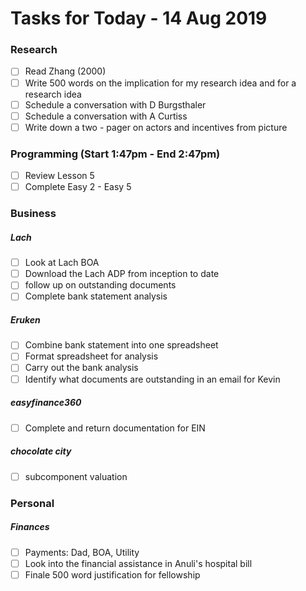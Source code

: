 # Tasks for Today - 14 Aug 2019

### Research

- [ ] Read Zhang (2000)
- [ ] Write 500 words on the implication for my research idea and for a research idea
- [ ] Schedule a conversation with D Burgsthaler
- [ ] Schedule a conversation with A Curtiss
- [ ] Write down a two - pager on actors and incentives from picture

### Programming (Start 1:47pm - End 2:47pm)

- [ ] Review Lesson 5
- [ ] Complete Easy 2 - Easy 5

### Business

##### Lach

- [ ] Look at Lach BOA
- [ ] Download the Lach ADP from inception to date
- [ ] follow up on outstanding documents
- [ ] Complete bank statement analysis

##### Eruken

- [ ] Combine bank statement into one spreadsheet
- [ ] Format spreadsheet for analysis
- [ ] Carry out the bank analysis
- [ ] Identify what documents are outstanding in an email for Kevin

##### easyfinance360

- [ ] Complete and return documentation for EIN

##### chocolate city

- [ ] subcomponent valuation

### Personal

##### Finances

- [ ] Payments: Dad, BOA, Utility
- [ ] Look into the financial assistance in Anuli's hospital bill
- [ ] Finale 500 word justification for fellowship